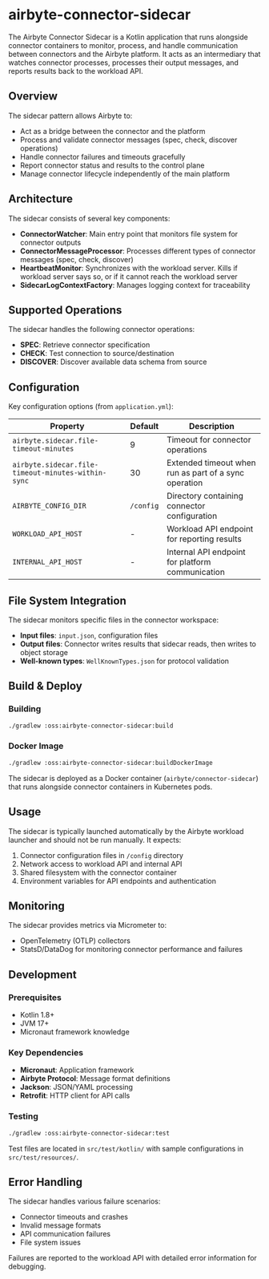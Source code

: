 # airbyte-connector-sidecar

The Airbyte Connector Sidecar is a Kotlin application that runs alongside connector containers to monitor, process, and handle communication between connectors and the Airbyte platform. It acts as an intermediary that watches connector processes, processes their output messages, and reports results back to the workload API.

## Overview

The sidecar pattern allows Airbyte to:
- Act as a bridge between the connector and the platform
- Process and validate connector messages (spec, check, discover operations)
- Handle connector failures and timeouts gracefully  
- Report connector status and results to the control plane
- Manage connector lifecycle independently of the main platform

## Architecture

The sidecar consists of several key components:

- **ConnectorWatcher**: Main entry point that monitors file system for connector outputs
- **ConnectorMessageProcessor**: Processes different types of connector messages (spec, check, discover)  
- **HeartbeatMonitor**: Synchronizes with the workload server. Kills if workload server says so, or if it cannot reach the workload server
- **SidecarLogContextFactory**: Manages logging context for traceability

## Supported Operations

The sidecar handles the following connector operations:

- **SPEC**: Retrieve connector specification
- **CHECK**: Test connection to source/destination
- **DISCOVER**: Discover available data schema from source

## Configuration

Key configuration options (from `application.yml`):

| Property | Default | Description |
|----------|---------|-------------|
| `airbyte.sidecar.file-timeout-minutes` | 9 | Timeout for connector operations |
| `airbyte.sidecar.file-timeout-minutes-within-sync` | 30 | Extended timeout when run as part of a sync operation |
| `AIRBYTE_CONFIG_DIR` | `/config` | Directory containing connector configuration |
| `WORKLOAD_API_HOST` | - | Workload API endpoint for reporting results |
| `INTERNAL_API_HOST` | - | Internal API endpoint for platform communication |

## File System Integration

The sidecar monitors specific files in the connector workspace:

- **Input files**: `input.json`, configuration files
- **Output files**: Connector writes results that sidecar reads, then writes to object storage
- **Well-known types**: `WellKnownTypes.json` for protocol validation

## Build & Deploy

### Building
```bash
./gradlew :oss:airbyte-connector-sidecar:build
```

### Docker Image
```bash  
./gradlew :oss:airbyte-connector-sidecar:buildDockerImage
```

The sidecar is deployed as a Docker container (`airbyte/connector-sidecar`) that runs alongside connector containers in Kubernetes pods.

## Usage

The sidecar is typically launched automatically by the Airbyte workload launcher and should not be run manually. It expects:

1. Connector configuration files in `/config` directory
2. Network access to workload API and internal API  
3. Shared filesystem with the connector container
4. Environment variables for API endpoints and authentication

## Monitoring

The sidecar provides metrics via Micrometer to:
- OpenTelemetry (OTLP) collectors
- StatsD/DataDog for monitoring connector performance and failures

## Development

### Prerequisites
- Kotlin 1.8+
- JVM 17+
- Micronaut framework knowledge

### Key Dependencies
- **Micronaut**: Application framework
- **Airbyte Protocol**: Message format definitions
- **Jackson**: JSON/YAML processing
- **Retrofit**: HTTP client for API calls

### Testing
```bash
./gradlew :oss:airbyte-connector-sidecar:test
```

Test files are located in `src/test/kotlin/` with sample configurations in `src/test/resources/`.

## Error Handling

The sidecar handles various failure scenarios:
- Connector timeouts and crashes
- Invalid message formats  
- API communication failures
- File system issues

Failures are reported to the workload API with detailed error information for debugging.
